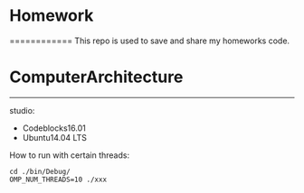 # Homework
============
This repo is used to save and share  my homeworks code.

# ComputerArchitecture
----
studio:

* Codeblocks16.01
* Ubuntu14.04 LTS

How to run with certain threads:

    cd ./bin/Debug/
    OMP_NUM_THREADS=10 ./xxx

